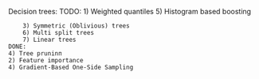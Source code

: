 Decision trees:
    TODO:
        1) Weighted quantiles
        5) Histogram based boosting

        3) Symmetric (Oblivious) trees
        6) Multi split trees
        7) Linear trees
    DONE:
    4) Tree pruninп
    2) Feature importance
    4) Gradient-Based One-Side Sampling




